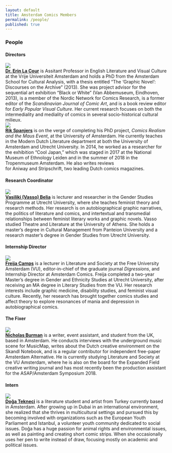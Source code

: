 ```yaml
---
layout: default
title: Amsterdam Comics Members
permalink: /people/
published: true
---
```


### People

#### Directors

<div class="bio">
	<img src="{{ site.url }}/img/Erin.jpg"/>
	<div class="b">
	<b><a href="https://research.vu.nl/en/persons/el-la-cour">Dr. Erin La Cour</a></b> is Assitant Professor in English Literature and Visual Culture at the Vrije Universiteit Amsterdam and holds a PhD from the Amsterdam School for Cultural Analysis, with a thesis entitled “The ‘Graphic Novel’: Discourses on the Archive” (2013). She was project advisor for the sequential art exhibition “Black or White” (Van Abbemuseum, Eindhoven, 2013), is a member of the Nordic Network for Comics Research, is a former editor of the <i>Scandinavian Journal of Comic Art</i>, and is a book review editor for <i>Early Popular Visual Culture</i>. Her current research focuses on both the intermediality and mediality of comics in several socio-historical cultural milieux.
	</div>
</div>

<div class="bio">
	<img src="{{ site.url }}/img/Rik.png"/>
	<div class="b">
		<b><a href="http://www.uva.nl/profiel/s/p/r.spanjers/r.spanjers.html">Rik Spanjers</a></b> is on the verge of completing his PhD project, <i>Comics Realism and the Maus Event</i>, at the University of Amsterdam. He currently teaches in the Modern Dutch Literature department at both the University of Amsterdam and Utrecht University. In 2014, he worked as a researcher for the exhibition “Cool Japan,” which was staged in 2017 at the National Museum of Ethnology Leiden and in the summer of 2018 in the Tropenmuseum Amsterdam. He also writes reviews for Aniway and Stripschrift, two leading Dutch comics magazines.
	</div>
</div>	

#### Research Coordinator 

<div class="bio">
	<img src="{{ site.url }}/img/Vasso.jpg"/>
	<div class="b">
		<b><a href="https://www.uu.nl/medewerkers/VBelia/Profiel">Vasiliki (Vasso) Belia</a></b> is lecturer and researcher in the Gender Studies Programme at Utrecht University, where she teaches feminist theory and research methods. Her research is on autobiographical graphic narratives, the politics of literature and comics, and intertextual and transmedial relationships between feminist literary works and graphic novels. Vasso studied Theatre and Literature at the University of Athens. She holds a master’s degree in Cultural Management from Panteion University and a research master’s degree in Gender Studies from Utrecht University.
	</div>
</div>	


#### Internship Director 

<div class="bio">
	<img src="{{ site.url }}/img/Freija.jpg"/>
	<div class="b">
		<b><a href="https://research.vu.nl/en/persons/freija-camps">Freija Camps</a></b> is a lecturer in Literature and Society at the Free University Amsterdam (VU), editor-in-chief of the graduate journal <i>Digressions</i>, and Internship Director at Amsterdam Comics. Freija completed a two-year Master’s degree in Gender and Ethnicity Studies at Utrecht University, after receiving an MA degree in Literary Studies from the VU. Her research interests include graphic medicine, disability studies, and feminist visual culture. Recently, her research has brought together comics studies and affect theory to explore resonances of mania and depression in autobiographical comics.
	</div>
</div>	

#### The Fixer

<div class="bio">
	<img src="{{ site.url }}/img/Nick.png"/>
	<div class="b">
		<b><a href="https://nicholascburman.com">Nicholas Burman</a></b> is a writer, event assistant, and student from the UK, based in Amsterdam. He conducts interviews with the underground music scene for MusicMap, writes about the Dutch creative environment on the Skandl Notebook, and is a regular contributor for independent free-paper Amsterdam Alternative. He is currently studying Literature and Society at the VU Amsterdam, where he is also on the board for the Expanded Field creative writing journal and has most recently been the production assistant for the ASAP/Amsterdam Symposium 2018.
	</div>
</div>	

#### Intern

<div class="bio">
	<img src="{{ site.url }}/img/Doga.jpg"/>
	<div class="b">
		<b><a href="https://shimmeringpiecesofthought.tumblr.com">Doǧa Tekneci</a></b> is a literature student and artist from Turkey currently based in Amsterdam. After growing up in Dubai in an international environment, she realized that she thrives in multicultural settings and pursued this by becoming involved with organizations such as the European Youth Parliament and Istanbul, a volunteer youth community dedicated to social issues. Doǧa has a huge passion for animal rights and environmental issues, as well as painting and creating short comic strips. When she occasionally uses her pen to write instead of draw, focusing mostly on academic and political issues.
	</div>
</div>	
